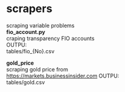 # scrapers
scraping variable problems  
**fio_account.py**  
craping transparency FIO accounts  
OUTPU:  
tables/fio_{No}.csv

**gold_price**  
scraping gold price from  
https://markets.businessinsider.com
OUTPU:  
tables/gold.csv
